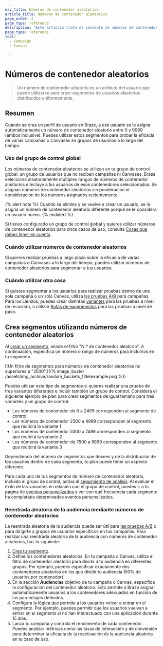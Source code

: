 ```yaml
---
nav_title: Números de contenedor aleatorios
article_title: Números de contenedor aleatorios
page_order: 2
page_type: reference
description: "Este artículo trata el concepto de números de contenedor aleatorios, y cómo puedes utilizarlos para crear variantes y grupos de control."
page_type: reference
tool:
  - Campaign
  - Canvas

---
```


# Números de contenedor aleatorios

> Un número de contenedor aleatorio es un atributo del usuario que puede utilizarse para crear segmentos de usuarios aleatorios distribuidos uniformemente. 

## Resumen

Cuando se crea un perfil de usuario en Braze, a ese usuario se le asigna automáticamente un número de contenedor aleatorio entre 0 y 9999 (ambos inclusive). Puedes utilizar estos segmentos para probar la eficacia de varias campañas o Canvases en grupos de usuarios a lo largo del tiempo.

### Uso del grupo de control global

Los números de contenedor aleatorios se utilizan en tu grupo de control global: un grupo de usuarios que no reciben campañas ni Canvases. Braze selecciona aleatoriamente múltiples rangos de números de contenedor aleatorios e incluye a los usuarios de esos contenedores seleccionados. Se asignan números de contenedor aleatorios sin ponderación ni consideración de los números asignados recientemente. 

{% alert note %}
Cuando se elimina y se vuelve a crear un usuario, se le asigna un número de contenedor aleatorio diferente porque se le considera un usuario nuevo.
{% endalert %}

Si tienes configurado un grupo de control global y quieres utilizar números de contenedor aleatorios para otros casos de uso, consulta [Cosas que debes tener en cuenta]({{site.baseurl}}/user_guide/engagement_tools/testing/global_control_group/#things-to-watch-for).

### Cuándo utilizar números de contenedor aleatorios

Si quieres realizar pruebas a largo plazo sobre la eficacia de varias campañas o Canvases a lo largo del tiempo, puedes utilizar números de contenedor aleatorios para segmentar a tus usuarios.

### Cuándo utilizar otra cosa

Si quieres segmentar a los usuarios para realizar pruebas dentro de una sola campaña o un solo Canvas, utiliza [las pruebas A/B]({{site.baseurl}}/user_guide/engagement_tools/testing/multivariant_testing/create_multivariate_campaign/) para campañas. Para los Lienzos, puedes crear distintas [variantes]({{site.baseurl}}/user_guide/engagement_tools/canvas/create_a_canvas/create_a_canvas/#adding-a-variant) para las pruebas a nivel de recorrido, o utilizar [Rutas de experimentos]({{site.baseurl}}/user_guide/engagement_tools/canvas/canvas_components/experiment_step/) para las pruebas a nivel de paso.

## Crea segmentos utilizando números de contenedor aleatorios

Al [crear un segmento]({{site.baseurl}}/user_guide/engagement_tools/segments/creating_a_segment/), añade el filtro "N.º de contenedor aleatorio". A continuación, especifica un número o rango de números para incluirlos en tu segmento.

\![Un filtro de segmentos para números de contenedor aleatorios no superiores a "3000".]({% image_buster /assets/img_archive/random_buckets_filterexample.png %})

Puedes utilizar este tipo de segmentos si quieres realizar una prueba de tres variantes diferentes e incluir también un grupo de control. Considera el siguiente ejemplo de plan para crear segmentos de igual tamaño para tres variantes y un grupo de control:

- Los números de contenedor de 0 a 2499 corresponden al segmento de control
- Los números de contenedor 2500 a 4999 corresponden al segmento que recibirá la variante 1
- Los números de contenedor 5000 a 7499 corresponden al segmento que recibirá la variante 2
- Los números de contenedor de 7500 a 9999 corresponden al segmento que recibirá la variante 3

Dependiendo del número de segmentos que desees y de la distribución de los usuarios dentro de cada segmento, tu plan puede tener un aspecto diferente.

Para cada uno de tus segmentos de número de contenedor aleatorio, incluido el grupo de control, activa el [seguimiento de análisis]({{site.baseurl}}/user_guide/analytics/tracking/segment_analytics_tracking/). Al evaluar el éxito de las variantes en relación con el grupo de control, puedes ir a tu página de [eventos personalizados]({{site.baseurl}}/user_guide/data/export_braze_data/export_custom_event_data/) y ver con qué frecuencia cada segmento ha completado determinados eventos personalizados.

### Reentrada aleatoria de la audiencia mediante números de contenedor aleatorios

La reentrada aleatoria de la audiencia puede ser útil para [las pruebas A/B]({{site.baseurl}}/user_guide/engagement_tools/testing/multivariant_testing/#what-are-multivariate-and-ab-testing) o para dirigirte a grupos de usuarios específicos en tus campañas. Para realizar una reentrada aleatoria de la audiencia con números de contenedor aleatorios, haz lo siguiente:

1. [Crea tu segmento]({{site.baseurl}}/user_guide/engagement_tools/segments/creating_a_segment).
2. Define los contenedores aleatorios. En tu campaña o Canvas, utiliza el filtro de contenedor aleatorio para dividir a tu audiencia en diferentes grupos. Por ejemplo, puedes especificar exactamente dos contenedores aleatorios en los que dividir tu audiencia (50% de usuarios por contenedor).
3. En la sección **Audiencias** objetivo de tu campaña o Canvas, especifica la configuración del contenedor aleatorio. Esto permite a Braze asignar automáticamente usuarios a los contenedores adecuados en función de los porcentajes definidos.
4. Configura la lógica que permite a los usuarios volver a entrar en el segmento. Por ejemplo, puedes permitir que los usuarios vuelvan a entrar en el segmento si no han interactuado con una aplicación durante 15 días.
5. Lanza tu campaña y controla el rendimiento de cada contenedor. Puedes analizar métricas como las tasas de interacción y de conversión para determinar la eficacia de la reactivación de la audiencia aleatoria en tu caso de uso.


